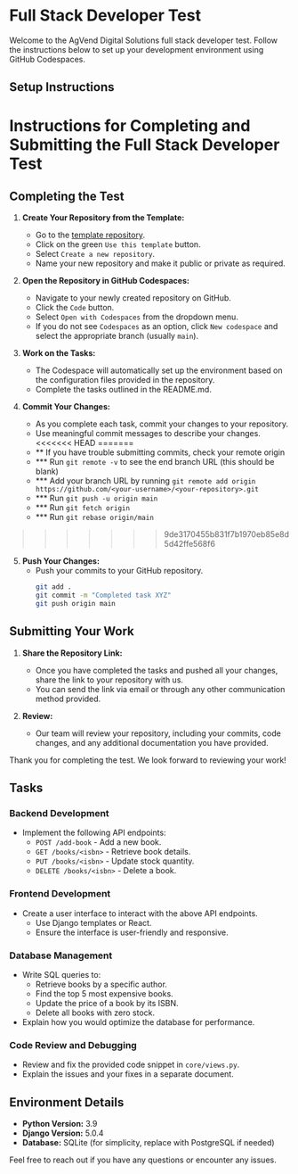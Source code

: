 # Full Stack Developer Test

Welcome to the AgVend Digital Solutions full stack developer test. Follow the instructions below to set up your development environment using GitHub Codespaces.

## Setup Instructions

# Instructions for Completing and Submitting the Full Stack Developer Test

## Completing the Test

1. **Create Your Repository from the Template:**
   - Go to the [template repository](https://github.com/zolfran/AgVend-Developer-Test).
   - Click on the green `Use this template` button.
   - Select `Create a new repository`.
   - Name your new repository and make it public or private as required.

2. **Open the Repository in GitHub Codespaces:**
   - Navigate to your newly created repository on GitHub.
   - Click the `Code` button.
   - Select `Open with Codespaces` from the dropdown menu.
   - If you do not see `Codespaces` as an option, click `New codespace` and select the appropriate branch (usually `main`).

3. **Work on the Tasks:**
   - The Codespace will automatically set up the environment based on the configuration files provided in the repository.
   - Complete the tasks outlined in the README.md.

4. **Commit Your Changes:**
   - As you complete each task, commit your changes to your repository.
   - Use meaningful commit messages to describe your changes.
<<<<<<< HEAD
=======
   - ** If you have trouble submitting commits, check your remote origin 
   - *** Run `git remote -v` to see the end branch URL (this should be blank)
   - *** Add your branch URL by running `git remote add origin https://github.com/<your-username>/<your-repository>.git`
   - *** Run `git push -u origin main`
   - *** Run `git fetch origin`
   - *** Run `git rebase origin/main`
>>>>>>> 9de3170455b831f7b1970eb85e8d5d42ffe568f6

5. **Push Your Changes:**
   - Push your commits to your GitHub repository.
     ```sh
     git add .
     git commit -m "Completed task XYZ"
     git push origin main
     ```

## Submitting Your Work

1. **Share the Repository Link:**
   - Once you have completed the tasks and pushed all your changes, share the link to your repository with us.
   - You can send the link via email or through any other communication method provided.

2. **Review:**
   - Our team will review your repository, including your commits, code changes, and any additional documentation you have provided.

Thank you for completing the test. We look forward to reviewing your work!

## Tasks

### Backend Development
- Implement the following API endpoints:
  - `POST /add-book` - Add a new book.
  - `GET /books/<isbn>` - Retrieve book details.
  - `PUT /books/<isbn>` - Update stock quantity.
  - `DELETE /books/<isbn>` - Delete a book.

### Frontend Development
- Create a user interface to interact with the above API endpoints.
  - Use Django templates or React.
  - Ensure the interface is user-friendly and responsive.

### Database Management
- Write SQL queries to:
  - Retrieve books by a specific author.
  - Find the top 5 most expensive books.
  - Update the price of a book by its ISBN.
  - Delete all books with zero stock.
- Explain how you would optimize the database for performance.

### Code Review and Debugging
- Review and fix the provided code snippet in `core/views.py`.
- Explain the issues and your fixes in a separate document.

## Environment Details

- **Python Version:** 3.9
- **Django Version:** 5.0.4
- **Database:** SQLite (for simplicity, replace with PostgreSQL if needed)

Feel free to reach out if you have any questions or encounter any issues.
